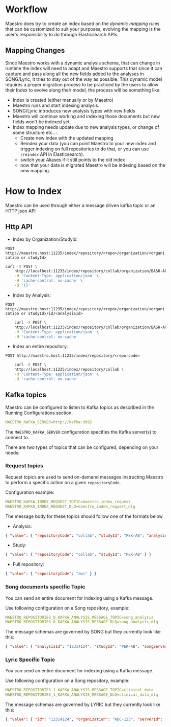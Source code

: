 # Workflow

Maestro does try to create an index based on the _dynamic mapping_ rules that can be customized to suit your purposes, evolving the mapping is the user's responsibility to do through Elasticsearch APIs.

## Mapping Changes

Since Maestro works with a dynamic analysis schema, that can change in runtime the index will need to adapt and Maestro
supports that since it can capture and pass along all the new fields added to the analyses in SONG/Lyric, it tries to stay
out of the way as possible. This dynamic model requires a proper migration process to be practiced by the users to allow
their Index to evolve along their model, the process will be something like:

- Index is created (either manually or by Maestro)
- Maestro runs and start indexing analysis.
- SONG/Lyric introduces new analysis types with new fields
- Maestro will continue working and indexing those documents but new fields won't be indexed yet.
- Index mapping needs update due to new analysis types, or change of some structure etc.. :
  - Create new index with the updated mapping
  - Reindex your data (you can point Maestro to your new index and trigger indexing on full repositories to do that,
    or you can use `/reindex` API in Elasticsearch).
  - switch your Aliases if it still points to the old index
  - now that your data is migrated Maestro will be indexing based on the new mapping.

# How to Index

Maestro can be used through either a message driven kafka topic or an HTTP json API

## Http API

- Index by Organization/StudyId:

`POST http://maestro.host:11235/index/repository/<repo>/organization/<organization or studyId>`

```bash
curl -X POST \
	http://localhost:11235/index/repository/collab/organization/BASH-AR \
	-H 'Content-Type: application/json' \
	-H 'cache-control: no-cache' \
	-d '{}'
```

- Index by Analysis:

`POST http://maestro.host:11235/index/repository/<repo>/organization/<organization or studyId>/id/<analysisId>`

```bash
	curl -X POST \
	http://localhost:11235/index/repository/collab/organization/BASH-AR/id/ad7cabf8-df45-40fe6 \
	-H 'Content-Type: application/json' \
	-H 'cache-control: no-cache'
```

- Index an entire repository:

`POST http://maestro.host:11235/index/repository/<repo-code>`

```bash
	curl -X POST \
	http://localhost:11235/index/repository/collab \
	-H 'Content-Type: application/json' \
	-H 'cache-control: no-cache'
```

## Kafka topics

Maestro can be configured to listen to Kafka topics as described in the Running Configurations section.

```yaml
MAESTRO_KAFKA_SERVER=http://kafka:9092
```

The `MAESTRO_KAFKA_SERVER` configuration specifies the Kafka server(s) to connect to.

There are two types of topics that can be configured, depending on your needs:

### Request topics

Request topics are used to send on-demand messages instructing Maestro to perform a specific action on a given `repositoryCode`.

Configuration example:

```yaml
MAESTRO_KAFKA_INDEX_REQUEST_TOPIC=maestro_index_request
MAESTRO_KAFKA_INDEX_REQUEST_DLQ=maestro_index_request_dlq
```

The message body for these topics should follow one of the formats below

- Analysis:

```json
{ "value": { "repositoryCode": "collab", "studyId": "PEK-AB", "analysisId": "EGAZ000", "remove": true } }
```

- Study:

```json
{ "value": { "repositoryCode": "collab", "studyId": "PEK-AB" } }
```

- Full repository:

```json
{ "value": { "repositoryCode": "aws" } }
```

### Song documents specific Topic

You can send an entire document for indexing using a Kafka message.

Use following configuration on a Song repository, example:

```yaml
MAESTRO_REPOSITORIES_0_KAFKA_ANALYSIS_MESSAGE_TOPIC=song_analysis
MAESTRO_REPOSITORIES_0_KAFKA_ANALYSIS_MESSAGE_DLQ=song_analysis_dlq
```

The message schemas are governed by SONG but they currently look like this:

```json
{ "value": { "analysisId": "12314124", "studyId": "PEK-AB", "songServerId": "collab", "state": "PUBLISHED" } }
```

### Lyric Specific Topic

You can send an entire document for indexing using a Kafka message.

Use following configuration on a Song repository, example:

```yaml
MAESTRO_REPOSITORIES_1_KAFKA_ANALYSIS_MESSAGE_TOPIC=clinical_data
MAESTRO_REPOSITORIES_1_KAFKA_ANALYSIS_MESSAGE_DLQ=clinical_data_dlq
```

The message schemas are governed by LYRIC but they currently look like this:

```json
{ "value": { "id": "12314124", "organization": "ABC-123", "serverId": "clinical", "data": { "name": "ABCD" } } }
```

